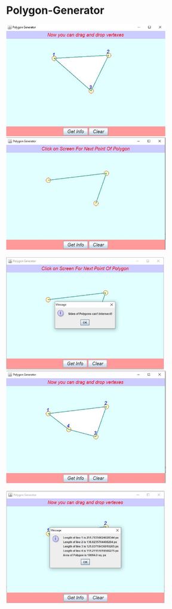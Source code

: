 # Polygon-Generator

<div>
<img  height=300 src="images/polygon.png">
<img  height=300 src="images/polygon0.png">
</div>
    <br>                                                                   
                                                                       
<div>
<img  height=300 src="images/polygon1.png">
<img  height=300 src="images/polygon3.png">
 </div>
  
  <br>
 <div>
<img  height=300 src="images/polygon4.png">
 </div>
 
 

